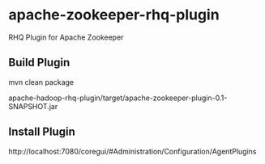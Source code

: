 apache-zookeeper-rhq-plugin
===========================

RHQ Plugin for Apache Zookeeper

Build Plugin
-------------------

mvn clean package

apache-hadoop-rhq-plugin/target/apache-zookeeper-plugin-0.1-SNAPSHOT.jar



Install Plugin
-------------------

http://localhost:7080/coregui/#Administration/Configuration/AgentPlugins